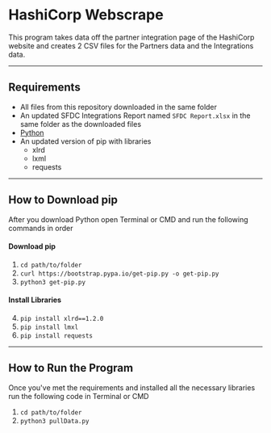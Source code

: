 # HashiCorp Webscrape

This program takes data off the partner integration page of the HashiCorp website and creates 2 CSV files for the Partners data and the Integrations data.

---

## Requirements

* All files from this repository downloaded in the same folder
* An updated SFDC Integrations Report named `SFDC Report.xlsx` in the same folder as the downloaded files
* [Python](https://www.python.org/downloads/)
* An updated version of pip with libraries
	* xlrd
	* lxml
	* requests

---

## How to Download pip

After you download Python open Terminal or CMD and run the following commands in order

#### Download pip
1. `cd path/to/folder`
2. `curl https://bootstrap.pypa.io/get-pip.py -o get-pip.py`
3. `python3 get-pip.py`

#### Install Libraries
4. `pip install xlrd==1.2.0`
5. `pip install lmxl`
6. `pip install requests`

---

## How to Run the Program

Once you've met the requirements and installed all the necessary libraries run the following code in Terminal or CMD

1. `cd path/to/folder`
2. `python3 pullData.py`

